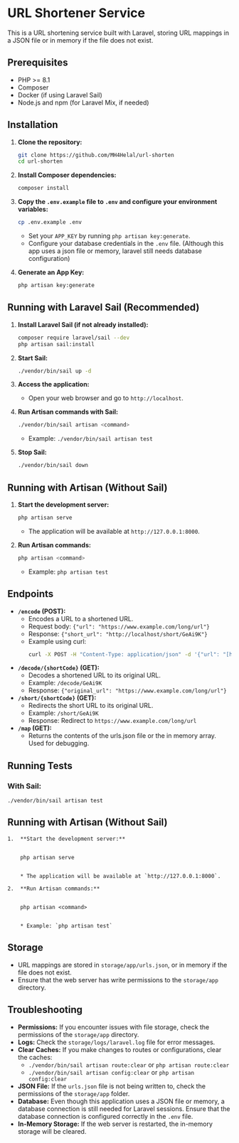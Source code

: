 # URL Shortener Service

This is a URL shortening service built with Laravel, storing URL mappings in a JSON file or in memory if the file does not exist.

## Prerequisites

* PHP >= 8.1
* Composer
* Docker (if using Laravel Sail)
* Node.js and npm (for Laravel Mix, if needed)

## Installation

1.  **Clone the repository:**

    ```bash
    git clone https://github.com/MH4Helal/url-shorten
    cd url-shorten
    ```

2.  **Install Composer dependencies:**

    ```bash
    composer install
    ```

3.  **Copy the `.env.example` file to `.env` and configure your environment variables:**

    ```bash
    cp .env.example .env
    ```

    * Set your `APP_KEY` by running `php artisan key:generate`.
    * Configure your database credentials in the `.env` file. (Although this app uses a json file or memory, laravel still needs database configuration)

4.  **Generate an App Key:**

    ```bash
    php artisan key:generate
    ```

## Running with Laravel Sail (Recommended)

1.  **Install Laravel Sail (if not already installed):**

    ```bash
    composer require laravel/sail --dev
    php artisan sail:install
    ```

2.  **Start Sail:**

    ```bash
    ./vendor/bin/sail up -d
    ```

3.  **Access the application:**

    * Open your web browser and go to `http://localhost`.

4.  **Run Artisan commands with Sail:**

    ```bash
    ./vendor/bin/sail artisan <command>
    ```

    * Example: `./vendor/bin/sail artisan test`

5.  **Stop Sail:**

    ```bash
    ./vendor/bin/sail down
    ```

## Running with Artisan (Without Sail)

1.  **Start the development server:**

    ```bash
    php artisan serve
    ```

    * The application will be available at `http://127.0.0.1:8000`.

2.  **Run Artisan commands:**

    ```bash
    php artisan <command>
    ```

    * Example: `php artisan test`

## Endpoints

* **`/encode` (POST):**
    * Encodes a URL to a shortened URL.
    * Request body: `{"url": "https://www.example.com/long/url"}`
    * Response: `{"short_url": "http://localhost/short/GeAi9K"}`
    * Example using curl:
        ```bash
        curl -X POST -H "Content-Type: application/json" -d '{"url": "[https://www.example.com/your/long/url](https://www.example.com/your/long/url)"}' http://localhost/encode
        ```
* **`/decode/{shortCode}` (GET):**
    * Decodes a shortened URL to its original URL.
    * Example: `/decode/GeAi9K`
    * Response: `{"original_url": "https://www.example.com/long/url"}`
* **`/short/{shortCode}` (GET):**
    * Redirects the short URL to its original URL.
    * Example: `/short/GeAi9K`
    * Response: Redirect to `https://www.example.com/long/url`
* **`/map` (GET):**
    * Returns the contents of the urls.json file or the in memory array. Used for debugging.

## Running Tests

### With Sail:

    
    ./vendor/bin/sail artisan test
    

## Running with Artisan (Without Sail)

    1.  **Start the development server:**

       
        php artisan serve
        

        * The application will be available at `http://127.0.0.1:8000`.

    2.  **Run Artisan commands:**

        
        php artisan <command>
    

        * Example: `php artisan test`

## Storage

* URL mappings are stored in `storage/app/urls.json`, or in memory if the file does not exist.
* Ensure that the web server has write permissions to the `storage/app` directory.

## Troubleshooting

* **Permissions:** If you encounter issues with file storage, check the permissions of the `storage/app` directory.
* **Logs:** Check the `storage/logs/laravel.log` file for error messages.
* **Clear Caches:** If you make changes to routes or configurations, clear the caches:
    * `./vendor/bin/sail artisan route:clear` or `php artisan route:clear`
    * `./vendor/bin/sail artisan config:clear` or `php artisan config:clear`
* **JSON File:** If the `urls.json` file is not being written to, check the permissions of the `storage/app` folder.
* **Database:** Even though this application uses a JSON file or memory, a database connection is still needed for Laravel sessions. Ensure that the database connection is configured correctly in the `.env` file.
* **In-Memory Storage:** If the web server is restarted, the in-memory storage will be cleared.
